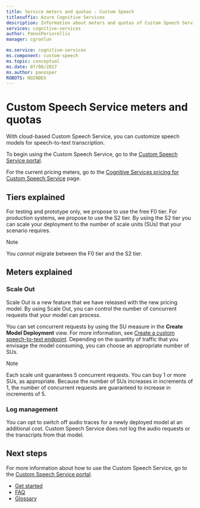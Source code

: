 ```yaml
---
title: Service meters and quotas - Custom Speech
titlesuffix: Azure Cognitive Services
description: Information about meters and quotas of Custom Speech Service on Azure.
services: cognitive-services
author: PanosPeriorellis
manager: cgronlun

ms.service: cognitive-services
ms.component: custom-speech
ms.topic: conceptual
ms.date: 07/08/2017
ms.author: panosper
ROBOTS: NOINDEX
---
```


# Custom Speech Service meters and quotas

With cloud-based Custom Speech Service, you can customize speech models for speech-to-text transcription.

To begin using the Custom Speech Service, go to the [Custom Speech Service portal](https://cris.ai).

For the current pricing meters, go to the [Cognitive Services pricing for Custom Speech Service](https://azure.microsoft.com/pricing/details/cognitive-services/custom-speech-service/) page.

## Tiers explained
For testing and prototype only, we propose to use the free F0 tier. For production systems, we propose to use the S2 tier. By using the S2 tier you can scale your deployment to the number of scale units (SUs) that your scenario requires.

> [!NOTE]
> You *cannot* migrate between the F0 tier and the S2 tier.
>

## Meters explained

### Scale Out
Scale Out is a new feature that we have released with the new pricing model. By using Scale Out, you can control the number of concurrent requests that your model can process.

You can set concurrent requests by using the SU measure in the **Create Model Deployment** view. For more information, see [Create a custom speech-to-text endpoint](CustomSpeech-How-to-Topics/cognitive-services-custom-speech-create-endpoint.md). Depending on the quantity of traffic that you envisage the model consuming, you can choose an appropriate number of SUs. 

> [!NOTE]
> Each scale unit guarantees 5 concurrent requests. You can buy 1 or more SUs, as appropriate. Because the number of SUs increases in increments of 1, the number of concurrent requests are guaranteed to increase in increments of 5.
>

### Log management
You can opt to switch off audio traces for a newly deployed model at an additional cost. Custom Speech Service does not log the audio requests or the transcripts from that model.

## Next steps
For more information about how to use the Custom Speech Service, go to the [Custom Speech Service portal](https://cris.ai).

* [Get started](cognitive-services-custom-speech-get-started.md)
* [FAQ](cognitive-services-custom-speech-faq.md)
* [Glossary](cognitive-services-custom-speech-glossary.md)
 
